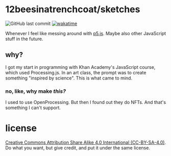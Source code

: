 # 12beesinatrenchcoat/sketches
![GitHub last commit](https://img.shields.io/github/last-commit/12beesinatrenchcoat/sketches?style=flat-square) [![wakatime](https://wakatime.com/badge/user/6ad077df-c2d6-4490-8f76-a473d3aa907a/project/33fd3f7f-f2b7-4f62-b55e-6405186fd0a7.svg?style=flat-square)](https://wakatime.com/@12beesinatrenchcoat/projects/ixmiksjctn)

Whenever I feel like messing around with [p5.js](https://p5js.org/). Maybe also other JavaScript stuff in the future.

## why?
I got my start in programming with Khan Academy's JavaScript course, which used Processing.js. In an art class, the prompt was to create something "inspired by science". This is what came to mind.

### no, like, why make *this?*
I used to use OpenProcessing. But then I found out they do NFTs. And that's something I can't support.

# license
[Creative Commons Attribution Share Alike 4.0 International (CC-BY-SA-4.0)](./LICENSE). Do what you want, but give credit, and put it under the same license.
